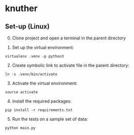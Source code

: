 # knuther

## Set-up (Linux)

0. Clone project and open a terminal in the parent directory

1. Set up the virtual environment:
```
virtualenv .venv -p python3
```

2. Create symbolic link to activate file in the parent directory:
```
ln -s .venv/bin/activate
```

3. Activate the virtual environment:
```
source activate
```

4. Install the required packages:
```
pip install -r requirements.txt
```

5. Run the tests on a sample set of data:

```
python main.py
```
